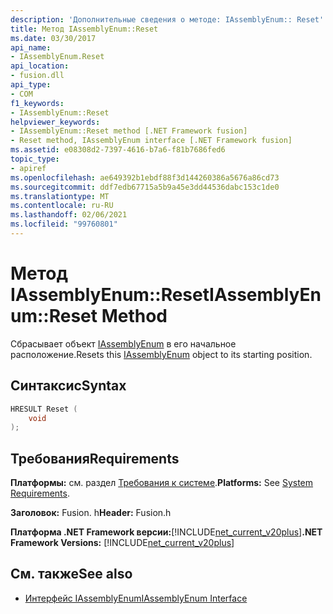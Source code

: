 ```yaml
---
description: 'Дополнительные сведения о методе: IAssemblyEnum:: Reset'
title: Метод IAssemblyEnum::Reset
ms.date: 03/30/2017
api_name:
- IAssemblyEnum.Reset
api_location:
- fusion.dll
api_type:
- COM
f1_keywords:
- IAssemblyEnum::Reset
helpviewer_keywords:
- IAssemblyEnum::Reset method [.NET Framework fusion]
- Reset method, IAssemblyEnum interface [.NET Framework fusion]
ms.assetid: e08308d2-7397-4616-b7a6-f81b7686fed6
topic_type:
- apiref
ms.openlocfilehash: ae649392b1ebdf88f3d144260386a5676a86cd73
ms.sourcegitcommit: ddf7edb67715a5b9a45e3dd44536dabc153c1de0
ms.translationtype: MT
ms.contentlocale: ru-RU
ms.lasthandoff: 02/06/2021
ms.locfileid: "99760801"
---
```

# <a name="iassemblyenumreset-method"></a><span data-ttu-id="9940d-103">Метод IAssemblyEnum::Reset</span><span class="sxs-lookup"><span data-stu-id="9940d-103">IAssemblyEnum::Reset Method</span></span>

<span data-ttu-id="9940d-104">Сбрасывает объект [IAssemblyEnum](iassemblyenum-interface.md) в его начальное расположение.</span><span class="sxs-lookup"><span data-stu-id="9940d-104">Resets this [IAssemblyEnum](iassemblyenum-interface.md) object to its starting position.</span></span>  
  
## <a name="syntax"></a><span data-ttu-id="9940d-105">Синтаксис</span><span class="sxs-lookup"><span data-stu-id="9940d-105">Syntax</span></span>  
  
```cpp  
HRESULT Reset (  
    void  
);  
```  
  
## <a name="requirements"></a><span data-ttu-id="9940d-106">Требования</span><span class="sxs-lookup"><span data-stu-id="9940d-106">Requirements</span></span>  

 <span data-ttu-id="9940d-107">**Платформы:** см. раздел [Требования к системе](../../get-started/system-requirements.md).</span><span class="sxs-lookup"><span data-stu-id="9940d-107">**Platforms:** See [System Requirements](../../get-started/system-requirements.md).</span></span>  
  
 <span data-ttu-id="9940d-108">**Заголовок:** Fusion. h</span><span class="sxs-lookup"><span data-stu-id="9940d-108">**Header:** Fusion.h</span></span>  
  
 <span data-ttu-id="9940d-109">**Платформа .NET Framework версии:**[!INCLUDE[net_current_v20plus](../../../../includes/net-current-v20plus-md.md)]</span><span class="sxs-lookup"><span data-stu-id="9940d-109">**.NET Framework Versions:** [!INCLUDE[net_current_v20plus](../../../../includes/net-current-v20plus-md.md)]</span></span>  
  
## <a name="see-also"></a><span data-ttu-id="9940d-110">См. также</span><span class="sxs-lookup"><span data-stu-id="9940d-110">See also</span></span>

- [<span data-ttu-id="9940d-111">Интерфейс IAssemblyEnum</span><span class="sxs-lookup"><span data-stu-id="9940d-111">IAssemblyEnum Interface</span></span>](iassemblyenum-interface.md)
